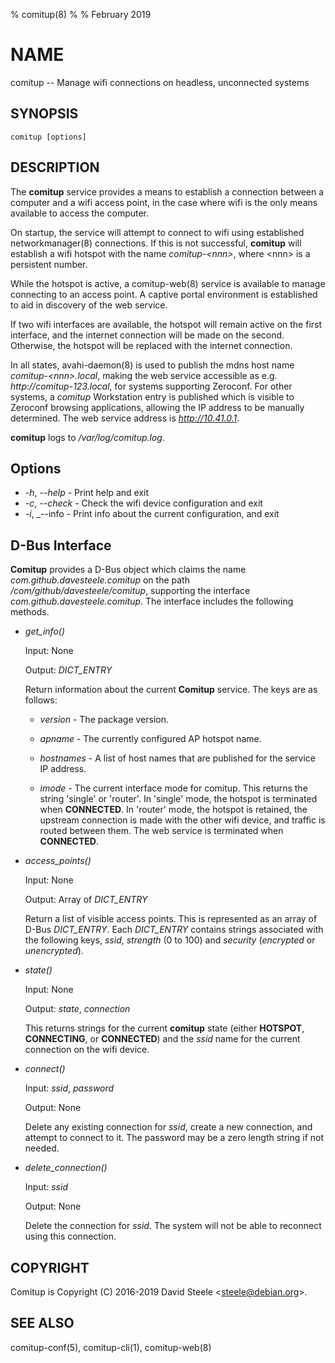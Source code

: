 % comitup(8)
%
% February 2019

# NAME

comitup -- Manage wifi connections on headless, unconnected systems

## SYNOPSIS

`comitup [options]`

## DESCRIPTION

The **comitup** service provides a means to establish a connection between a
computer and a wifi access point, in the case where wifi is the only means
available to access the computer.

On startup, the service will attempt to connect to wifi using established
networkmanager(8) connections. If this is not successful, **comitup** will
establish a wifi hotspot with the name _comitup-&lt;nnn&gt;_, where &lt;nnn&gt;
is a persistent number.

While the hotspot is active, a comitup-web(8) service is available to manage
connecting to an access point. A captive portal environment is
established to aid in discovery of the web service.

If two wifi interfaces are available, the hotspot will remain active on the
first interface, and the internet connection will be made on the second.
Otherwise, the hotspot will be replaced with the internet connection.

In all states, avahi-daemon(8) is used to publish the mdns host name
_comitup-&lt;nnn&gt;.local_, making the web service accessible
as e.g. _http://comitup-123.local_, for systems supporting Zeroconf. For other
systems, a _comitup_ Workstation entry is published which is visible to Zeroconf
browsing applications, allowing the IP address to be manually determined.
The web service address is _http://10.41.0.1_.

**comitup** logs to _/var/log/comitup.log_.

## Options
  * _-h_, _--help_ - Print help and exit
  * _-c_, _--check_ - Check the wifi device configuration and exit
  * _-i_, _--info - Print info about the current configuration, and exit

## D-Bus Interface

**Comitup** provides a D-Bus object which claims the name
_com.github.davesteele.comitup_ on the path
_/com/github/davesteele/comitup_, supporting the
interface _com.github.davesteele.comitup_. The interface includes the
following methods.

  * _get_info()_

    Input: None

    Output: _DICT_ENTRY_

    Return information about the current **Comitup** service. The keys are
    as follows:

      * _version_ - The package version.

      * _apname_ - The currently configured AP hotspot name.

      * _hostnames_ - A list of host names that are published for the service
        IP address.

      * _imode_ - The current interface mode for comitup. This returns the string
        'single' or 'router'. In 'single' mode, the hotspot is terminated when
        **CONNECTED**. In 'router' mode, the hotspot is retained, the upstream
        connection is made with the other wifi device, and traffic is routed
        between them. The web service is terminated when **CONNECTED**.

  * _access_points()_

    Input: None

    Output: Array of _DICT_ENTRY_

    Return a list of visible access points. This is represented as an array
    of D-Bus _DICT_ENTRY_. Each _DICT_ENTRY_ contains strings associated with
    the following keys, _ssid_, _strength_ (0 to 100) and _security_
    (_encrypted_ or _unencrypted_).

  * _state()_

    Input: None

    Output: _state_, _connection_

    This returns strings for the current **comitup** state (either
    **HOTSPOT**, **CONNECTING**, or **CONNECTED**) and the _ssid_ name for
    the current connection on the wifi device.

  * _connect()_

    Input: _ssid_, _password_

    Output: None

    Delete any existing connection for _ssid_, create a new connection, and
    attempt to connect to it. The password may be a zero length string if
    not needed.

  * _delete_connection()_

    Input: _ssid_

    Output: None

    Delete the connection for _ssid_. The system will not be able to reconnect
    using this connection.

## COPYRIGHT

Comitup is Copyright (C) 2016-2019 David Steele &lt;steele@debian.org&gt;.

## SEE ALSO

comitup-conf(5), comitup-cli(1), comitup-web(8)
